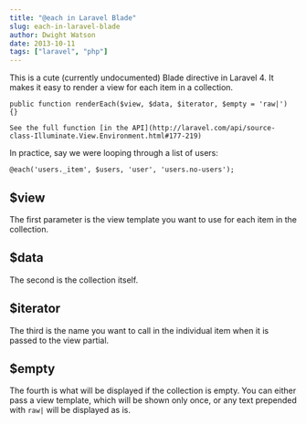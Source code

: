 ```yaml
---
title: "@each in Laravel Blade"
slug: each-in-laravel-blade
author: Dwight Watson
date: 2013-10-11
tags: ["laravel", "php"]
---
```


This is a cute (currently undocumented) Blade directive in Laravel 4. It makes it easy to render a view for each item in a collection.

    public function renderEach($view, $data, $iterator, $empty = 'raw|') {}

    See the full function [in the API](http://laravel.com/api/source-class-Illuminate.View.Environment.html#177-219)

In practice, say we were looping through a list of users:

    @each('users._item', $users, 'user', 'users.no-users');

## $view

The first parameter is the view template you want to use for each item in the collection.

## $data

The second is the collection itself.

## $iterator

The third is the name you want to call in the individual item when it is passed to the view partial.

## $empty

The fourth is what will be displayed if the collection is empty. You can either pass a view template, which will be shown only once, or any text prepended with `raw|` will be displayed as is.
